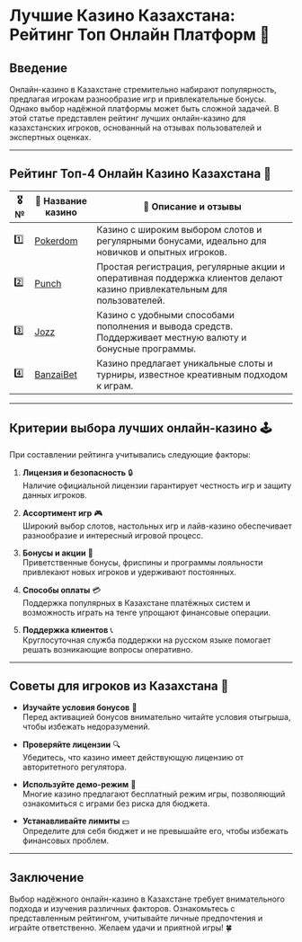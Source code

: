 # Лучшие Казино Казахстана: Рейтинг Топ Онлайн Платформ 🎰

## Введение

Онлайн-казино в Казахстане стремительно набирают популярность, предлагая игрокам разнообразие игр и привлекательные бонусы. Однако выбор надёжной платформы может быть сложной задачей. В этой статье представлен рейтинг лучших онлайн-казино для казахстанских игроков, основанный на отзывах пользователей и экспертных оценках.

---

## Рейтинг Топ-4 Онлайн Казино Казахстана 🌟

| 🎖️ № | 🎲 Название казино | 💬 Описание и отзывы |
|------|---------------------|----------------------|
| 1️⃣ | [Pokerdom](https://brandplay.link/4k77v2yx) | Казино с широким выбором слотов и регулярными бонусами, идеально для новичков и опытных игроков. |
| 2️⃣ | [Punch](https://betpunch1.com/d638d6d39) | Простая регистрация, регулярные акции и оперативная поддержка клиентов делают казино привлекательным для пользователей. |
| 3️⃣ | [Jozz](https://tk435zi5i9.com/alt/jozz/registration?e8250665e216213938eeaefaf3e61c0a) | Казино с удобными способами пополнения и вывода средств. Поддерживает местную валюту и бонусные программы. |
| 4️⃣ | [BanzaiBet](https://bnzstr009.com/e9rVJ) | Казино предлагает уникальные слоты и турниры, известное креативным подходом к играм. |

---

## Критерии выбора лучших онлайн-казино 🕹️

При составлении рейтинга учитывались следующие факторы:

1. **Лицензия и безопасность** 🔒  
   Наличие официальной лицензии гарантирует честность игр и защиту данных игроков.

2. **Ассортимент игр** 🎮  
   Широкий выбор слотов, настольных игр и лайв-казино обеспечивает разнообразие и интересный игровой процесс.

3. **Бонусы и акции** 🎁  
   Приветственные бонусы, фриспины и программы лояльности привлекают новых игроков и удерживают постоянных.

4. **Способы оплаты** 💳  
   Поддержка популярных в Казахстане платёжных систем и возможность играть на тенге упрощают финансовые операции.

5. **Поддержка клиентов** 📞  
   Круглосуточная служба поддержки на русском языке помогает решать возникающие вопросы оперативно.

---

## Советы для игроков из Казахстана 🧾

- **Изучайте условия бонусов** 📜  
  Перед активацией бонусов внимательно читайте условия отыгрыша, чтобы избежать недоразумений.

- **Проверяйте лицензии** 🔍  
  Убедитесь, что казино имеет действующую лицензию от авторитетного регулятора.

- **Используйте демо-режим** 🎲  
  Многие казино предлагают бесплатный режим игры, позволяющий ознакомиться с играми без риска для бюджета.

- **Устанавливайте лимиты** 💵  
  Определите для себя бюджет и не превышайте его, чтобы избежать финансовых проблем.

---

## Заключение

Выбор надёжного онлайн-казино в Казахстане требует внимательного подхода и изучения различных факторов. Ознакомьтесь с представленным рейтингом, учитывайте личные предпочтения и играйте ответственно. Желаем удачи и приятной игры! 🍀
